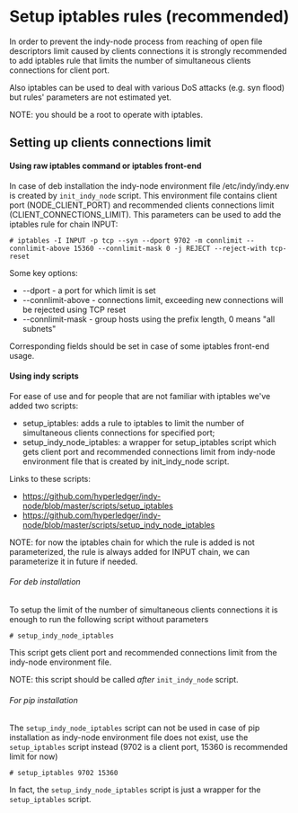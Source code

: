 # Setup iptables rules (recommended)

In order to prevent the indy-node process from reaching of open file descriptors limit caused by clients connections it is strongly
recommended to add iptables rule that limits the number of simultaneous clients connections for client port.

Also iptables can be used to deal with various DoS attacks (e.g. syn flood) but rules' parameters are not estimated yet.

NOTE: you should be a root to operate with iptables.


## Setting up clients connections limit

#### Using raw iptables command or iptables front-end

In case of deb installation the indy-node environment file /etc/indy/indy.env is created by `init_indy_node` script.
This environment file contains client port (NODE_CLIENT_PORT) and recommended clients connections limit (CLIENT_CONNECTIONS_LIMIT).
This parameters can be used to add the iptables rule for chain INPUT:

```
# iptables -I INPUT -p tcp --syn --dport 9702 -m connlimit --connlimit-above 15360 --connlimit-mask 0 -j REJECT --reject-with tcp-reset
```
Some key options:
 - --dport - a port for which limit is set
 - --connlimit-above - connections limit, exceeding new connections will be rejected using TCP reset
 - --connlimit-mask - group hosts using the prefix length, 0 means "all subnets"

Corresponding fields should be set in case of some iptables front-end usage.


#### Using indy scripts

For ease of use and for people that are not familiar with iptables we've 
added two scripts:
 - setup_iptables: adds a rule to iptables to limit the number of simultaneous
 clients connections for specified port;
 - setup_indy_node_iptables: a wrapper for setup_iptables script which gets client
 port and recommended connections limit from indy-node environment file that is created by init_indy_node script.

Links to these scripts:

 - https://github.com/hyperledger/indy-node/blob/master/scripts/setup_iptables
 - https://github.com/hyperledger/indy-node/blob/master/scripts/setup_indy_node_iptables
 
NOTE: for now the iptables chain for which the rule is added is not parameterized,
the rule is always added for INPUT chain, we can parameterize it in future if needed. 

###### For deb installation
To setup the limit of the number of simultaneous clients connections it is enough to run the following script without parameters
```
# setup_indy_node_iptables
```
This script gets client port and recommended connections limit from the indy-node environment file.

NOTE: this script should be called *after* `init_indy_node` script.

###### For pip installation
The `setup_indy_node_iptables` script can not be used in case of pip installation as indy-node environment file does not exist,
use the `setup_iptables` script instead (9702 is a client port, 15360 is recommended limit for now)
```
# setup_iptables 9702 15360
```
In fact, the `setup_indy_node_iptables` script is just a wrapper for the `setup_iptables` script.
